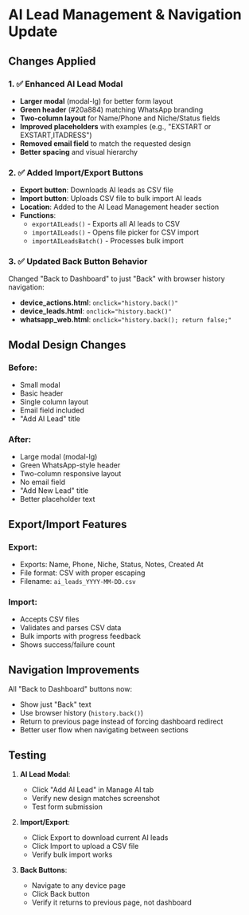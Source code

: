 # AI Lead Management & Navigation Update

## Changes Applied

### 1. ✅ Enhanced AI Lead Modal
- **Larger modal** (modal-lg) for better form layout
- **Green header** (#20a884) matching WhatsApp branding
- **Two-column layout** for Name/Phone and Niche/Status fields
- **Improved placeholders** with examples (e.g., "EXSTART or EXSTART,ITADRESS")
- **Removed email field** to match the requested design
- **Better spacing** and visual hierarchy

### 2. ✅ Added Import/Export Buttons
- **Export button**: Downloads AI leads as CSV file
- **Import button**: Uploads CSV file to bulk import AI leads
- **Location**: Added to the AI Lead Management header section
- **Functions**: 
  - `exportAILeads()` - Exports all AI leads to CSV
  - `importAILeads()` - Opens file picker for CSV import
  - `importAILeadsBatch()` - Processes bulk import

### 3. ✅ Updated Back Button Behavior
Changed "Back to Dashboard" to just "Back" with browser history navigation:
- **device_actions.html**: `onclick="history.back()"`
- **device_leads.html**: `onclick="history.back()"`  
- **whatsapp_web.html**: `onclick="history.back(); return false;"`

## Modal Design Changes

### Before:
- Small modal
- Basic header
- Single column layout
- Email field included
- "Add AI Lead" title

### After:
- Large modal (modal-lg)
- Green WhatsApp-style header
- Two-column responsive layout
- No email field
- "Add New Lead" title
- Better placeholder text

## Export/Import Features

### Export:
- Exports: Name, Phone, Niche, Status, Notes, Created At
- File format: CSV with proper escaping
- Filename: `ai_leads_YYYY-MM-DD.csv`

### Import:
- Accepts CSV files
- Validates and parses CSV data
- Bulk imports with progress feedback
- Shows success/failure count

## Navigation Improvements

All "Back to Dashboard" buttons now:
- Show just "Back" text
- Use browser history (`history.back()`)
- Return to previous page instead of forcing dashboard redirect
- Better user flow when navigating between sections

## Testing

1. **AI Lead Modal**:
   - Click "Add AI Lead" in Manage AI tab
   - Verify new design matches screenshot
   - Test form submission

2. **Import/Export**:
   - Click Export to download current AI leads
   - Click Import to upload a CSV file
   - Verify bulk import works

3. **Back Buttons**:
   - Navigate to any device page
   - Click Back button
   - Verify it returns to previous page, not dashboard